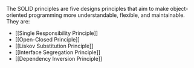 The SOLID principles are five designs principles that aim to make object-oriented programming more understandable, flexible, and maintainable. They are:

- [[Single Responsibility Principle]]
- [[Open-Closed Principle]]
- [[Liskov Substitution Principle]]
- [[Interface Segregation Principle]]
- [[Dependency Inversion Principle]]